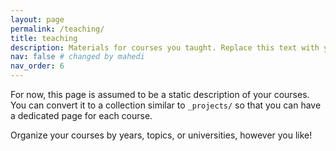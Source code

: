 ```yaml
---
layout: page
permalink: /teaching/
title: teaching
description: Materials for courses you taught. Replace this text with your description.
nav: false # changed by mahedi
nav_order: 6
---
```


For now, this page is assumed to be a static description of your courses. You can convert it to a collection similar to `_projects/` so that you can have a dedicated page for each course.

Organize your courses by years, topics, or universities, however you like!
